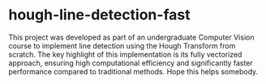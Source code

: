 # hough-line-detection-fast
 This project was developed as part of an undergraduate Computer Vision course to implement line detection using the Hough Transform from scratch. The key highlight of this implementation is its fully vectorized approach, ensuring high computational efficiency and significantly faster performance compared to traditional methods.  Hope this helps somebody.

